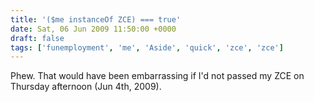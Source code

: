 ```yaml
---
title: '($me instanceOf ZCE) === true'
date: Sat, 06 Jun 2009 11:50:00 +0000
draft: false
tags: ['funemployment', 'me', 'Aside', 'quick', 'zce', 'zce']
---
```


Phew. That would have been embarrassing if I'd not passed my ZCE on Thursday afternoon (Jun 4th, 2009).